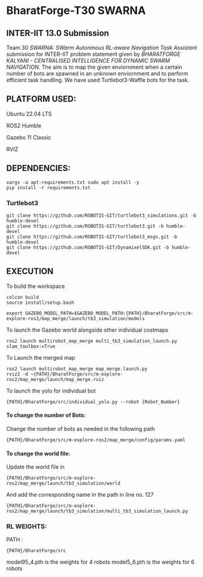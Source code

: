 # BharatForge-T30 SWARNA
## INTER-IIT 13.0 Submission

Team 30 *SWARNA: SWarm Autonmous RL-aware Navigation Task Assistant* submission for INTER-IIT problem statement given by *BHARATFORGE KALYANI - CENTRALISED INTELLIGENCE FOR DYNAMIC SWARM NAVIGATION*. The aim is to map the given enviornment when a certain number of bots are spawned in an unknown enviornment and to perform efficient task handling. We have used Turtlebot3-Waffle bots for the task.

## PLATFORM USED:

Ubuntu 22.04 LTS

ROS2 Humble

Gazebo 11 Classic

RVIZ


## DEPENDENCIES:
```
xargs -a apt-requirements.txt sudo apt install -y
pip install -r requirements.txt
```

### Turtlebot3
```
git clone https://github.com/ROBOTIS-GIT/turtlebot3_simulations.git -b humble-devel
git clone https://github.com/ROBOTIS-GIT/turtlebot3.git -b humble-devel
git clone https://github.com/ROBOTIS-GIT/turtlebot3_msgs.git -b humble-devel
git clone https://github.com/ROBOTIS-GIT/DynamixelSDK.git -b humble-devel
```

## EXECUTION
To build the workspace 
```
colcon build
source install/setup.bash
```

```
export GAZEBO_MODEL_PATH=$GAZEBO_MODEL_PATH:{PATH}/BharatForge/src/m-explore-ros2/map_merge/launch/tb3_simulation/models
```
To launch the Gazebo world alongside other individual costmaps
```
ros2 launch multirobot_map_merge multi_tb3_simulation_launch.py slam_toolbox:=True
```
To Launch the merged map
```
ros2 launch multirobot_map_merge map_merge.launch.py
rviz2 -d ~{PATH}/BharatForge/src/m-explore-ros2/map_merge/launch/map_merge.rviz
```
To launch the yolo for individual bot
```
{PATH}/BharatForge/src/individual_yolo.py --robot {Robot_Number}
```

#### To change the number of Bots:
Change the number of bots as needed in the following path
```
{PATH}/BharatForge/src/m-explore-ros2/map_merge/config/params.yaml
```

#### To change the world file:
Update the world file in 
```
{PATH}/BharatForge/src/m-explore-ros2/map_merge/launch/tb3_simulation/world
```
And add the corresponding name in the path in line no. 127
```
{PATH}/BharatForge/src/m-explore-ros2/map_merge/launch/tb3_simulation/multi_tb3_simulation_launch.py
```

### RL WEIGHTS:
PATH : 
```
{PATH}/BharatForge/src
```
model95_4.pth is the weights for 4 robots
model5_6.pth is the weights for 6 robots
